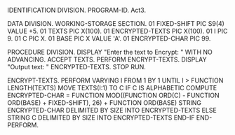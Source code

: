 IDENTIFICATION DIVISION.
PROGRAM-ID. Act3.

DATA DIVISION.
WORKING-STORAGE SECTION.
01 FIXED-SHIFT PIC S9(4) VALUE +5.
01 TEXTS PIC X(100).
01 ENCRYPTED-TEXTS PIC X(100).
01 I PIC 9.
01 C PIC X.
01 BASE PIC X VALUE 'A'.
01 ENCRYPTED-CHAR PIC 99.

PROCEDURE DIVISION.
DISPLAY "Enter the text to Encrypt: " WITH NO ADVANCING.
ACCEPT TEXTS.
PERFORM ENCRYPT-TEXTS.
DISPLAY "Output text: " ENCRYPTED-TEXTS.
STOP RUN.

ENCRYPT-TEXTS.
PERFORM VARYING I FROM 1 BY 1 UNTIL I > FUNCTION LENGTH(TEXTS)
MOVE TEXTS(I:1) TO C
IF C IS ALPHABETIC
COMPUTE ENCRYPTED-CHAR = FUNCTION MOD((FUNCTION ORD(C) - FUNCTION ORD(BASE) + FIXED-SHIFT), 26) + FUNCTION ORD(BASE)
STRING ENCRYPTED-CHAR DELIMITED BY SIZE INTO ENCRYPTED-TEXTS
ELSE
STRING C DELIMITED BY SIZE INTO ENCRYPTED-TEXTS
END-IF
END-PERFORM.
